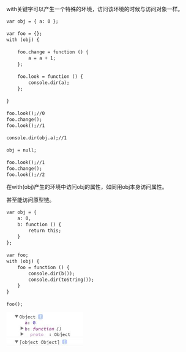 with关键字可以产生一个特殊的环境，访问该环境的时候与访问对象一样。

~~~
var obj = { a: 0 };

var foo = {};
with (obj) {
    
    foo.change = function () {
        a = a + 1;
    };

    foo.look = function () {
        console.dir(a);
    };

}

foo.look();//0
foo.change();
foo.look();//1

console.dir(obj.a);//1

obj = null;

foo.look();//1
foo.change();
foo.look();//2
~~~

在with(obj)产生的环境中访问obj的属性，如同用obj本身访问属性。

甚至能访问原型链。

~~~
var obj = {
    a: 0,
    b: function () {
        return this;
    }
};

var foo;
with (obj) {
    foo = function () {
        console.dir(b());
        console.dir(toString());
    }
}

foo();
~~~

![](../../images/TIM截图20170728092852.jpg)